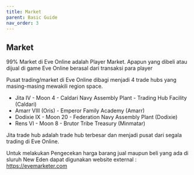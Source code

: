 ```yaml
---
title: Market
parent: Basic Guide
nav_order: 3
---
```


## Market

99% Market di Eve Online adalah Player Market. Apapun yang dibeli atau dijual di game Eve Online berasal dari transaksi para player

Pusat trading/market di Eve Online dibagi menjadi 4 trade hubs yang masing-masing mewakili region space.

- Jita IV - Moon 4 - Caldari Navy Assembly Plant - Trading Hub Facility (Caldari)
- Amarr VIII (Oris) - Emperor Family Academy (Amarr)
- Dodixie IX - Moon 20 - Federation Navy Assembly Plant (Dodixie)
- Rens VI - Moon 8 - Brutor Tribe Treasury (Minmatar)

Jita trade hub adalah trade hub terbesar dan menjadi pusat dari segala trading di Eve Online. 

Untuk melakukan Pengecekan harga barang jual maupun beli yang ada di sluruh New Eden dapat digunakan website external : https://evemarketer.com